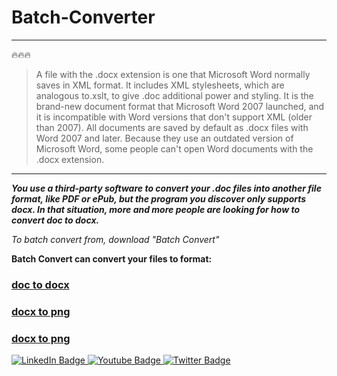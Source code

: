 # Batch-Converter

_______
🔥🔥🔥

> A file with the .docx extension is one that Microsoft Word normally saves in XML format. It includes XML stylesheets, which are analogous to.xslt, to give .doc additional power and styling. It is the brand-new document format that Microsoft Word 2007 launched, and it is incompatible with Word versions that don't support XML (older than 2007). All documents are saved by default as .docx files with Word 2007 and later. Because they use an outdated version of Microsoft Word, some people can't open Word documents with the .docx extension.
 ____

***You use a third-party software to convert your .doc files into another file format, like PDF or ePub, but the program you discover only supports docx. In that situation, more and more people are looking for how to convert doc to docx.***

*To batch convert from, download "Batch Convert"*

**Batch Convert can convert your files to format:**

### [doc to docx](https://image.winudf.com/v2/image/b3JnLmthbGVlbS5iNHdvcmxkLm5pY2VzdW5zZXRmcmVlaW1hZ2VzX3NjcmVlbnNob3RzXzRfNGUyOTQ1MWQ/screen-4.jpg?fakeurl=1&type=.jpg)

### [docx to png](https://image.winudf.com/v2/image/b3JnLmthbGVlbS5iNHdvcmxkLm5pY2VzdW5zZXRmcmVlaW1hZ2VzX3NjcmVlbnNob3RzXzRfNGUyOTQ1MWQ/screen-4.jpg?fakeurl=1&type=.jpg)

### [docx to png](https://image.winudf.com/v2/image/b3JnLmthbGVlbS5iNHdvcmxkLm5pY2VzdW5zZXRmcmVlaW1hZ2VzX3NjcmVlbnNob3RzXzRfNGUyOTQ1MWQ/screen-4.jpg?fakeurl=1&type=.jpg)

<div id="badges">
  <a href="your-linkedin-URL">
    <img src="https://img.shields.io/badge/LinkedIn-blue?style=for-the-badge&logo=linkedin&logoColor=white" alt="LinkedIn Badge"/>
  </a>
    <a href="your-youtube-URL">
    <img src="https://img.shields.io/badge/YouTube-red?style=for-the-badge&logo=youtube&logoColor=white" alt="Youtube Badge"/>
  </a>
  <a href="your-twitter-URL">
    <img src="https://img.shields.io/badge/Twitter-blue?style=for-the-badge&logo=twitter&logoColor=white" alt="Twitter Badge"/>
  </a>
